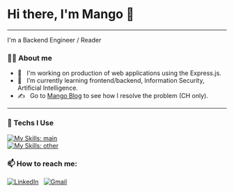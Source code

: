 # Hi there, I'm Mango 🥭

---

I'm a Backend Engineer / Reader 

### 🧑‍💻 About me

- 🔭 &nbsp; I'm working on production of web applications using the Express.js.
- 🌱 &nbsp; I’m currently learning frontend/backend, Information Security, Artificial Intelligence.
- ✍️ &nbsp; Go to [Mango Blog](https://et860525.github.io/) to see how I resolve the problem (CH only).

---

### 🧰 Techs I Use

[![My Skills: main](https://skillicons.dev/icons?i=nodejs,ts,js,html,css,express,docker,mongodb,rust)](https://skillicons.dev) \
[![My Skills: other](https://skillicons.dev/icons?i=python,django,flask,java,spring,mysql,postgres)](https://skillicons.dev)

### 📫 How to reach me:

<a href="https://www.linkedin.com/in/yu-fan-chen-6710b0244/"><img alt="LinkedIn" src="https://img.shields.io/badge/linkedin%20-%230077B5.svg?&style=flat&logo=linkedin&logoColor=white"/></a> &nbsp;
<a href="mailto:et860525@gmail.com"><img alt="Gmail" src="https://img.shields.io/badge/Gmail-D14836?style=flat&logo=gmail&logoColor=white" /></a> &nbsp;

<!--
**et860525/et860525** is a ✨ _special_ ✨ repository because its `README.md` (this file) appears on your GitHub profile.

Here are some ideas to get you started:

- 🔭 I’m currently working on ...
- 🌱 I’m currently learning ...
- 👯 I’m looking to collaborate on ...
- 🤔 I’m looking for help with ...
- 💬 Ask me about ...
- 📫 How to reach me: ...
- 😄 Pronouns: ...
- ⚡ Fun fact: ...
-->
